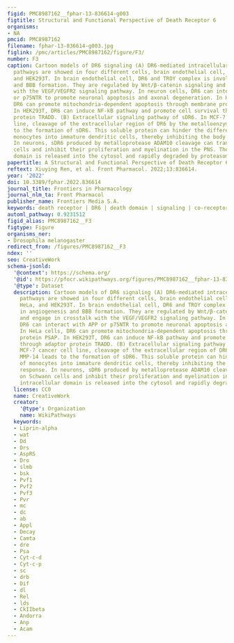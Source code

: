 ```yaml
---
figid: PMC8987162__fphar-13-836614-g003
figtitle: Structural and Functional Perspective of Death Receptor 6
organisms:
- NA
pmcid: PMC8987162
filename: fphar-13-836614-g003.jpg
figlink: /pmc/articles/PMC8987162/figure/F3/
number: F3
caption: Cartoon models of DR6 signaling (A) DR6-mediated intracellular signaling
  pathways are showed in four different cells, brain endothelial cell, neurons, HeLa,
  and HEK293T. In brain endothelial cell, DR6 and TROY complex is involved in angiogenesis
  and BBB formation. They are regulated by Wnt/β-catenin signaling and engage in crosstalk
  with the VEGF/VEGFR2 signaling pathway. In neuron cells, DR6 can interact with APP
  or p75NTR to promote neuronal apoptosis and axonal degeneration. In HeLa cells,
  DR6 can promote mitochondria-dependent apoptosis through membrane protein PSAP.
  In HEK293T, DR6 can induce NF-kB pathway and promote cell survival through adaptor
  protein TRADD. (B) Extracellular signaling pathway of sDR6. In MCF-7 cancer cell
  line, cleavage of the extracellular region of DR6 by the metalloenzyme MMP-14 leads
  to the formation of sDR6. This soluble protein can hinder the differentiation of
  monocytes into immature dendritic cells, thereby inhibiting the body’s immune response.
  In neurons, sDR6 produced by metalloprotease ADAM10 cleavage can trans-act on Schwann
  cells and inhibit their proliferation and myelination in the PNS. The intracellular
  domain is released into the cytosol and rapidly degraded by proteasome.
papertitle: A Structural and Functional Perspective of Death Receptor 6.
reftext: Xiuying Ren, et al. Front Pharmacol. 2022;13:836614.
year: '2022'
doi: 10.3389/fphar.2022.836614
journal_title: Frontiers in Pharmacology
journal_nlm_ta: Front Pharmacol
publisher_name: Frontiers Media S.A.
keywords: death receptor | DR6 | death domain | signaling | co-receptor
automl_pathway: 0.9231512
figid_alias: PMC8987162__F3
figtype: Figure
organisms_ner:
- Drosophila melanogaster
redirect_from: /figures/PMC8987162__F3
ndex: ''
seo: CreativeWork
schema-jsonld:
  '@context': https://schema.org/
  '@id': https://pfocr.wikipathways.org/figures/PMC8987162__fphar-13-836614-g003.html
  '@type': Dataset
  description: Cartoon models of DR6 signaling (A) DR6-mediated intracellular signaling
    pathways are showed in four different cells, brain endothelial cell, neurons,
    HeLa, and HEK293T. In brain endothelial cell, DR6 and TROY complex is involved
    in angiogenesis and BBB formation. They are regulated by Wnt/β-catenin signaling
    and engage in crosstalk with the VEGF/VEGFR2 signaling pathway. In neuron cells,
    DR6 can interact with APP or p75NTR to promote neuronal apoptosis and axonal degeneration.
    In HeLa cells, DR6 can promote mitochondria-dependent apoptosis through membrane
    protein PSAP. In HEK293T, DR6 can induce NF-kB pathway and promote cell survival
    through adaptor protein TRADD. (B) Extracellular signaling pathway of sDR6. In
    MCF-7 cancer cell line, cleavage of the extracellular region of DR6 by the metalloenzyme
    MMP-14 leads to the formation of sDR6. This soluble protein can hinder the differentiation
    of monocytes into immature dendritic cells, thereby inhibiting the body’s immune
    response. In neurons, sDR6 produced by metalloprotease ADAM10 cleavage can trans-act
    on Schwann cells and inhibit their proliferation and myelination in the PNS. The
    intracellular domain is released into the cytosol and rapidly degraded by proteasome.
  license: CC0
  name: CreativeWork
  creator:
    '@type': Organization
    name: WikiPathways
  keywords:
  - Liprin-alpha
  - wat
  - Dd
  - Drs
  - AspRS
  - Dro
  - slmb
  - bsk
  - Pvf1
  - Pvf2
  - Pvf3
  - Pvr
  - mc
  - dc
  - ab
  - Appl
  - Decay
  - Camta
  - dre
  - Psa
  - Cyt-c-d
  - Cyt-c-p
  - sc
  - drb
  - Dif
  - dl
  - Rel
  - lds
  - CkIIbeta
  - Andorra
  - Anp
  - Acam
---
```

